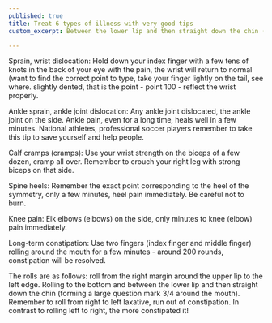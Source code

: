 ```yaml
---
published: true
title: Treat 6 types of illness with very good tips
custom_excerpt: Between the lower lip and then straight down the chin (forming a large question mark 3/4 around the mouth). Remember to roll from right to left laxative, run out of constipation. In contrast to rolling left to right, the more constipated it!

---
```


Sprain, wrist dislocation:
Hold down your index finger with a few tens of knots in the back of your eye with the pain, the wrist will return to normal (want to find the correct point to type, take your finger lightly on the tail, see where. slightly dented, that is the point - point 100 - reflect the wrist properly.

Ankle sprain, ankle joint dislocation:
Any ankle joint dislocated, the ankle joint on the side. Ankle pain, even for a long time, heals well in a few minutes. National athletes, professional soccer players remember to take this tip to save yourself and help people.

Calf cramps (cramps):
Use your wrist strength on the biceps of a few dozen, cramp all over. Remember to crouch your right leg with strong biceps on that side.

Spine heels:
Remember the exact point corresponding to the heel of the symmetry, only a few minutes, heel pain immediately. Be careful not to burn.

Knee pain:
Elk elbows (elbows) on the side, only minutes to knee (elbow) pain immediately.

Long-term constipation:
Use two fingers (index finger and middle finger) rolling around the mouth for a few minutes - around 200 rounds, constipation will be resolved.

The rolls are as follows: roll from the right margin around the upper lip to the left edge. Rolling to the bottom and between the lower lip and then straight down the chin (forming a large question mark 3/4 around the mouth). Remember to roll from right to left laxative, run out of constipation. In contrast to rolling left to right, the more constipated it!

